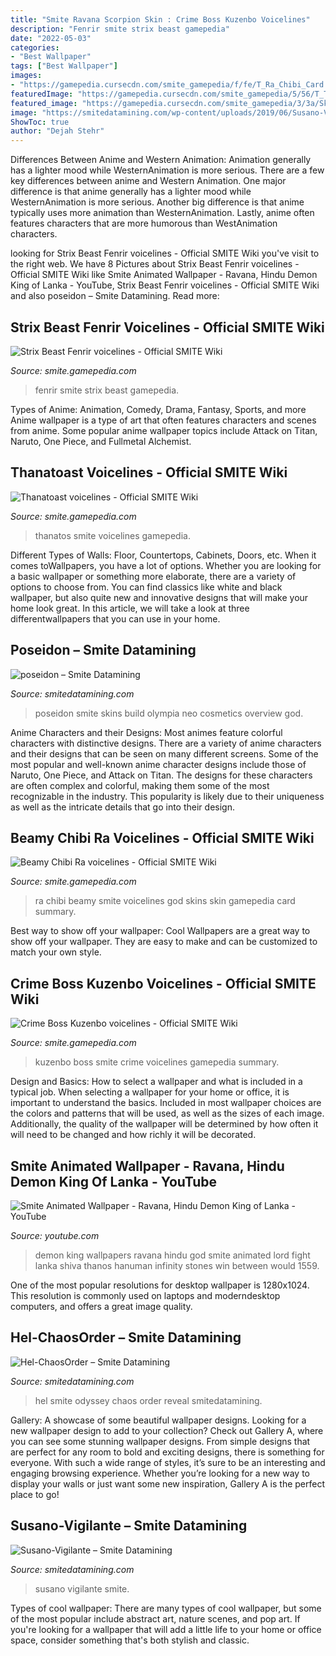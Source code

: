 ```yaml
---
title: "Smite Ravana Scorpion Skin : Crime Boss Kuzenbo Voicelines"
description: "Fenrir smite strix beast gamepedia"
date: "2022-05-03"
categories:
- "Best Wallpaper"
tags: ["Best Wallpaper"]
images:
- "https://gamepedia.cursecdn.com/smite_gamepedia/f/fe/T_Ra_Chibi_Card.png"
featuredImage: "https://gamepedia.cursecdn.com/smite_gamepedia/5/56/T_Thanatos_Thanatoast_Card.png"
featured_image: "https://gamepedia.cursecdn.com/smite_gamepedia/3/3a/SkinArt_Fenrir_StrixBeast.jpg"
image: "https://smitedatamining.com/wp-content/uploads/2019/06/Susano-Vigilante.jpg"
ShowToc: true
author: "Dejah Stehr"
---
```



Differences Between Anime and Western Animation: Animation generally has a lighter mood while WesternAnimation is more serious.
There are a few key differences between anime and Western Animation. One major difference is that anime generally has a lighter mood while WesternAnimation is more serious. Another big difference is that anime typically uses more animation than WesternAnimation. Lastly, anime often features characters that are more humorous than WestAnimation characters.

	

		
looking for Strix Beast Fenrir voicelines - Official SMITE Wiki you've visit to the right web. We have 8 Pictures about Strix Beast Fenrir voicelines - Official SMITE Wiki like Smite Animated Wallpaper - Ravana, Hindu Demon King of Lanka - YouTube, Strix Beast Fenrir voicelines - Official SMITE Wiki and also poseidon – Smite Datamining. Read more:
		
    
## Strix Beast Fenrir Voicelines - Official SMITE Wiki

<img loading=lazy src="https://gamepedia.cursecdn.com/smite_gamepedia/3/3a/SkinArt_Fenrir_StrixBeast.jpg" onerror="this.onerror=null;this.src='https://tse4.mm.bing.net/th?id=OIP.uoT-5L91MRsWJiSJ9LzM0AHaJ4&amp;pid=15.1';" alt="Strix Beast Fenrir voicelines - Official SMITE Wiki">

_Source: smite.gamepedia.com_

>fenrir smite strix beast gamepedia. 

	

Types of Anime: Animation, Comedy, Drama, Fantasy, Sports, and more
Anime wallpaper is a type of art that often features characters and scenes from anime. Some popular anime wallpaper topics include Attack on Titan, Naruto, One Piece, and Fullmetal Alchemist.

    
## Thanatoast Voicelines - Official SMITE Wiki

<img loading=lazy src="https://gamepedia.cursecdn.com/smite_gamepedia/5/56/T_Thanatos_Thanatoast_Card.png" onerror="this.onerror=null;this.src='https://tse3.mm.bing.net/th?id=OIP.L9SUel-9p1W6FmZYmLMqwwAAAA&amp;pid=15.1';" alt="Thanatoast voicelines - Official SMITE Wiki">

_Source: smite.gamepedia.com_

>thanatos smite voicelines gamepedia. 

	

Different Types of Walls: Floor, Countertops, Cabinets, Doors, etc.
When it comes toWallpapers, you have a lot of options. Whether you are looking for a basic wallpaper or something more elaborate, there are a variety of options to choose from. You can find classics like white and black wallpaper, but also quite new and innovative designs that will make your home look great. In this article, we will take a look at three differentwallpapers that you can use in your home.

    
## Poseidon – Smite Datamining

<img loading=lazy src="https://smitedatamining.com/wp-content/uploads/2019/05/poseidon.jpg" onerror="this.onerror=null;this.src='https://tse2.mm.bing.net/th?id=OIP.vyfCeo4oKuAMughCiVoDgAHaEK&amp;pid=15.1';" alt="poseidon – Smite Datamining">

_Source: smitedatamining.com_

>poseidon smite skins build olympia neo cosmetics overview god. 

	

Anime Characters and their Designs: Most animes feature colorful characters with distinctive designs.
There are a variety of anime characters and their designs that can be seen on many different screens. Some of the most popular and well-known anime character designs include those of Naruto, One Piece, and Attack on Titan. The designs for these characters are often complex and colorful, making them some of the most recognizable in the industry. This popularity is likely due to their uniqueness as well as the intricate details that go into their design.

    
## Beamy Chibi Ra Voicelines - Official SMITE Wiki

<img loading=lazy src="https://gamepedia.cursecdn.com/smite_gamepedia/f/fe/T_Ra_Chibi_Card.png" onerror="this.onerror=null;this.src='https://tse4.mm.bing.net/th?id=OIP.lcfuC3iLyl_qeydFFGpgiwAAAA&amp;pid=15.1';" alt="Beamy Chibi Ra voicelines - Official SMITE Wiki">

_Source: smite.gamepedia.com_

>ra chibi beamy smite voicelines god skins skin gamepedia card summary. 

	

Best way to show off your wallpaper:
Cool Wallpapers are a great way to show off your wallpaper. They are easy to make and can be customized to match your own style.

    
## Crime Boss Kuzenbo Voicelines - Official SMITE Wiki

<img loading=lazy src="https://gamepedia.cursecdn.com/smite_gamepedia/6/61/T_Kuzenbo_Mobster_Card.png" onerror="this.onerror=null;this.src='https://tse4.mm.bing.net/th?id=OIP.RmIj5S8Cl7uJC45x4lWm5gAAAA&amp;pid=15.1';" alt="Crime Boss Kuzenbo voicelines - Official SMITE Wiki">

_Source: smite.gamepedia.com_

>kuzenbo boss smite crime voicelines gamepedia summary. 

	

Design and Basics: How to select a wallpaper and what is included in a typical job.
When selecting a wallpaper for your home or office, it is important to understand the basics. Included in most wallpaper choices are the colors and patterns that will be used, as well as the sizes of each image. Additionally, the quality of the wallpaper will be determined by how often it will need to be changed and how richly it will be decorated.

    
## Smite Animated Wallpaper - Ravana, Hindu Demon King Of Lanka - YouTube

<img loading=lazy src="https://i.ytimg.com/vi/Sh7N0df3SbA/maxresdefault.jpg" onerror="this.onerror=null;this.src='https://tse3.mm.bing.net/th?id=OIP.WL8_gDJ4SEQeIuXGD1igxAHaEK&amp;pid=15.1';" alt="Smite Animated Wallpaper - Ravana, Hindu Demon King of Lanka - YouTube">

_Source: youtube.com_

>demon king wallpapers ravana hindu god smite animated lord fight lanka shiva thanos hanuman infinity stones win between would 1559. 

	

One of the most popular resolutions for desktop wallpaper is 1280x1024. This resolution is commonly used on laptops and moderndesktop computers, and offers a great image quality.

    
## Hel-ChaosOrder – Smite Datamining

<img loading=lazy src="https://smitedatamining.com/wp-content/uploads/2017/08/Hel-ChaosOrder.jpg" onerror="this.onerror=null;this.src='https://tse3.mm.bing.net/th?id=OIP.tJ_Ua1Y4EsWbj_r6vT-k2wHaJu&amp;pid=15.1';" alt="Hel-ChaosOrder – Smite Datamining">

_Source: smitedatamining.com_

>hel smite odyssey chaos order reveal smitedatamining. 

	

Gallery: A showcase of some beautiful wallpaper designs.
Looking for a new wallpaper design to add to your collection? Check out Gallery A, where you can see some stunning wallpaper designs. From simple designs that are perfect for any room to bold and exciting designs, there is something for everyone. With such a wide range of styles, it’s sure to be an interesting and engaging browsing experience. Whether you’re looking for a new way to display your walls or just want some new inspiration, Gallery A is the perfect place to go!





	
	
    
## Susano-Vigilante – Smite Datamining

<img loading=lazy src="https://smitedatamining.com/wp-content/uploads/2019/06/Susano-Vigilante.jpg" onerror="this.onerror=null;this.src='https://tse2.mm.bing.net/th?id=OIP.QqVdBFKWrXitPnviDqNcRwHaEK&amp;pid=15.1';" alt="Susano-Vigilante – Smite Datamining">

_Source: smitedatamining.com_

>susano vigilante smite. 

	

Types of cool wallpaper:
There are many types of cool wallpaper, but some of the most popular include abstract art, nature scenes, and pop art. If you're looking for a wallpaper that will add a little life to your home or office space, consider something that's both stylish and classic.

